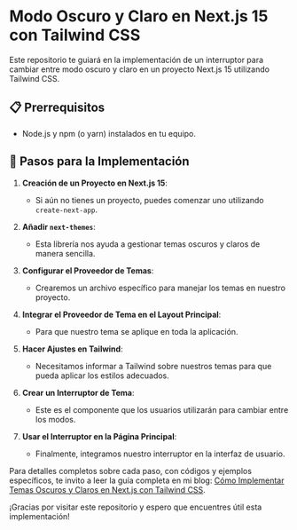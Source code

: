 # Modo Oscuro y Claro en Next.js 15 con Tailwind CSS

Este repositorio te guiará en la implementación de un interruptor para cambiar entre modo oscuro y claro en un proyecto Next.js 15 utilizando Tailwind CSS.

## 📋 **Prerrequisitos**

- Node.js y npm (o yarn) instalados en tu equipo.

## 🚀 **Pasos para la Implementación**

1. **Creación de un Proyecto en Next.js 15**: 
    - Si aún no tienes un proyecto, puedes comenzar uno utilizando `create-next-app`.

2. **Añadir `next-themes`**: 
    - Esta librería nos ayuda a gestionar temas oscuros y claros de manera sencilla.

3. **Configurar el Proveedor de Temas**: 
    - Crearemos un archivo específico para manejar los temas en nuestro proyecto.

4. **Integrar el Proveedor de Tema en el Layout Principal**: 
    - Para que nuestro tema se aplique en toda la aplicación.

5. **Hacer Ajustes en Tailwind**: 
    - Necesitamos informar a Tailwind sobre nuestros temas para que pueda aplicar los estilos adecuados.

6. **Crear un Interruptor de Tema**: 
    - Este es el componente que los usuarios utilizarán para cambiar entre los modos.

7. **Usar el Interruptor en la Página Principal**: 
    - Finalmente, integramos nuestro interruptor en la interfaz de usuario.

Para detalles completos sobre cada paso, con códigos y ejemplos específicos, te invito a leer la guía completa en mi blog: [Cómo Implementar Temas Oscuros y Claros en Next.js con Tailwind CSS](https://placidovenegas.dev/blog/-cmo-implementar-temas-oscuros-y-claros-en-nextjs--con-tailwind-css-).

¡Gracias por visitar este repositorio y espero que encuentres útil esta implementación!
